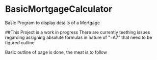 # BasicMortgageCalculator
Basic Program to display details of a Mortgage

##This Project is a work in progress
There are currently teething issues regarding assigning absolute formulas in
nature of "=A7" that need to be figured outline

Basic outline of page is done, the meat is to follow

